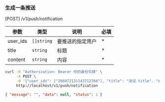 ### 生成一条推送

[POST] /v1/push/notification

| 参数     | 类型       | 说明             | 必填 |
| -------- | ---------- | ---------------- | ---- |
| user_ids | `[]string` | 要推送的指定用户 | \*   |
| title    | `string`   | 标题             | \*   |
| content  | `string`   | 内容             | \*   |

```bash
curl -H "Authorization: Bearer 你的身份令牌" \
     -X POST \
     -d '{"user_ids": ["266972131143712768"], "title": "测试 title", "content": "测试 content"}' \
     http://localhost/v1/push/notification
```

```json
{ "message": "", "data": null, "status": 1 }
```

